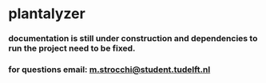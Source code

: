 # plantalyzer

### documentation is still under construction and dependencies to run the project need to be fixed. 
### for questions email: m.strocchi@student.tudelft.nl
